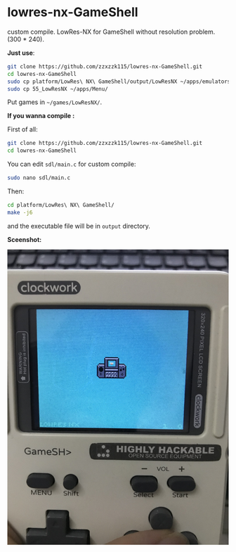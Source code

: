 # lowres-nx-GameShell
custom compile. LowRes-NX for GameShell without resolution problem.(300 * 240).

**Just use**:

```bash
git clone https://github.com/zzxzzk115/lowres-nx-GameShell.git
cd lowres-nx-GameShell
sudo cp platform/LowRes\ NX\ GameShell/output/LowResNX ~/apps/emulators/
sudo cp 55_LowResNX ~/apps/Menu/
```

Put games in `~/games/LowResNX/`.

**If you wanna compile :**

First of all:

```bash
git clone https://github.com/zzxzzk115/lowres-nx-GameShell.git
cd lowres-nx-GameShell
```

You can edit `sdl/main.c` for custom compile:

```bash
sudo nano sdl/main.c
```

Then:

```bash
cd platform/LowRes\ NX\ GameShell/
make -j6
```

and the executable file will be in `output` directory.

**Sceenshot:**

![](https://github.com/zzxzzk115/lowres-nx-GameShell/raw/master/screenshots/screenshot01.JPG)